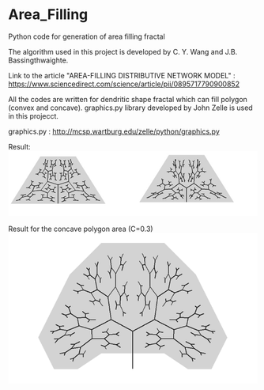 # Area_Filling
Python code for generation of area filling fractal


The algorithm used in this project is developed by C. Y. Wang and J.B. Bassingthwaighte. 

Link to the article "AREA-FILLING DISTRIBUTIVE NETWORK MODEL" : https://www.sciencedirect.com/science/article/pii/0895717790900852

All the codes are written for dendritic shape fractal which can fill polygon (convex and concave).
graphics.py library developed by John Zelle is used in this projecct.

graphics.py : http://mcsp.wartburg.edu/zelle/python/graphics.py


Result:
![alt text](https://github.com/irushikesh/Area_Filling/blob/master/Area_fiiling_image_1.jpg)


Result for the concave polygon area (C=0.3)
![alt text](https://github.com/irushikesh/Area_Filling/blob/master/area_filling_2.png)
